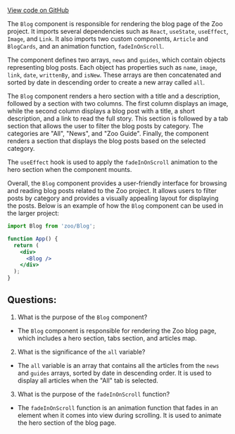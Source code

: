 [View code on GitHub](zoo-labs/zoo/blob/master/core/src/pages/blog/index.tsx)

The `Blog` component is responsible for rendering the blog page of the Zoo project. It imports several dependencies such as `React`, `useState`, `useEffect`, `Image`, and `Link`. It also imports two custom components, `Article` and `BlogCards`, and an animation function, `fadeInOnScroll`.

The component defines two arrays, `news` and `guides`, which contain objects representing blog posts. Each object has properties such as `name`, `image`, `link`, `date`, `writtenBy`, and `isNew`. These arrays are then concatenated and sorted by date in descending order to create a new array called `all`.

The `Blog` component renders a hero section with a title and a description, followed by a section with two columns. The first column displays an image, while the second column displays a blog post with a title, a short description, and a link to read the full story. This section is followed by a tab section that allows the user to filter the blog posts by category. The categories are "All", "News", and "Zoo Guide". Finally, the component renders a section that displays the blog posts based on the selected category.

The `useEffect` hook is used to apply the `fadeInOnScroll` animation to the hero section when the component mounts.

Overall, the `Blog` component provides a user-friendly interface for browsing and reading blog posts related to the Zoo project. It allows users to filter posts by category and provides a visually appealing layout for displaying the posts. Below is an example of how the `Blog` component can be used in the larger project:

```jsx
import Blog from 'zoo/Blog';

function App() {
  return (
    <div>
      <Blog />
    </div>
  );
}
```
## Questions: 
 1. What is the purpose of the `Blog` component?
- The `Blog` component is responsible for rendering the Zoo blog page, which includes a hero section, tabs section, and articles map.

2. What is the significance of the `all` variable?
- The `all` variable is an array that contains all the articles from the `news` and `guides` arrays, sorted by date in descending order. It is used to display all articles when the "All" tab is selected.

3. What is the purpose of the `fadeInOnScroll` function?
- The `fadeInOnScroll` function is an animation function that fades in an element when it comes into view during scrolling. It is used to animate the hero section of the blog page.